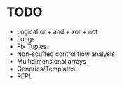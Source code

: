 # TODO

- Logical or + and + xor + not
- Longs
- Fix Tuples
- Non-scuffed control flow analysis
- Multidimensional arrays
- Generics/Templates
- REPL